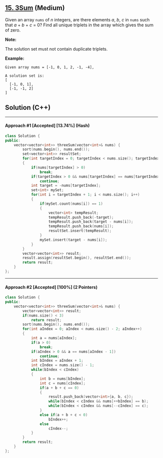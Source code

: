 ## [15. 3Sum](https://leetcode.com/problems/3sum/) (Medium)

Given an array `nums` of *n* integers, are there elements *a*, *b*, *c* in `nums` such that *a* + *b* + *c* = 0? Find all unique triplets in the array which gives the sum of zero.

**Note:**

The solution set must not contain duplicate triplets.

**Example:**

```
Given array nums = [-1, 0, 1, 2, -1, -4],

A solution set is:
[
  [-1, 0, 1],
  [-1, -1, 2]
]
```

## Solution (C++)

------

#### Approach #1  [Accepted] [13.74%] (Hash)

```c++
class Solution {
public:
    vector<vector<int>> threeSum(vector<int>& nums) {
        sort(nums.begin(), nums.end());
        set<vector<int>> resultSet;
        for(int targetIndex = 0; targetIndex < nums.size(); targetIndex++)
        {
            if(nums[targetIndex] > 0)
                break;
            if(targetIndex > 0 && nums[targetIndex] == nums[targetIndex - 1])
                continue;
            int target = -nums[targetIndex];
            set<int> mySet;
            for(int i = targetIndex + 1; i < nums.size(); i++)
            {
                if(mySet.count(nums[i]) == 1)
                {
                    vector<int> tempResult;
                    tempResult.push_back(-target);
                    tempResult.push_back(target - nums[i]);
                    tempResult.push_back(nums[i]);
                    resultSet.insert(tempResult);                    
                }
                mySet.insert(target - nums[i]);
            }
        }
        vector<vector<int>> result;
        result.assign(resultSet.begin(), resultSet.end());
        return result;
    }
};
```

---

#### Approach #2  [Accepted] [100%] (2 Pointers)

```c++
class Solution {
public:
    vector<vector<int>> threeSum(vector<int>& nums) {
        vector<vector<int>> result;
        if(nums.size() < 3)
            return result;
        sort(nums.begin(), nums.end());
        for(int aIndex = 0; aIndex < nums.size() - 2; aIndex++)
        {
            int a = nums[aIndex];
            if(a > 0)
                break;
            if(aIndex > 0 && a == nums[aIndex - 1])
                continue;
            int bIndex = aIndex + 1;
            int cIndex = nums.size() - 1;
            while(bIndex < cIndex)
            {
                int b = nums[bIndex];
                int c = nums[cIndex];
                if(a + b + c == 0)
                {
                    result.push_back(vector<int>{a, b, c});
                    while(bIndex < cIndex && nums[++bIndex] == b);
                    while(bIndex < cIndex && nums[--cIndex] == c);
                }
                else if(a + b + c < 0)
                    bIndex++;
                else
                    cIndex--;
            }
        }
        return result;
    }
};
```

